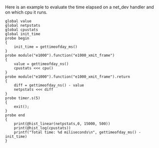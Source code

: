 Here is an example to evaluate the time elapsed on a net_dev handler and on
which cpu it runs.

```
global value
global netpstats
global cpustats
global init_time
probe begin
{
	init_time = gettimeofday_ms()
}
probe module("e1000").function("e1000_xmit_frame")
{
	value = gettimeofday_ns()
	cpustats <<< cpu()
}
probe module("e1000").function("e1000_xmit_frame").return
{
	diff = gettimeofday_ns() - value
	netpstats <<< diff
}
probe timer.s(5)
{
	exit();
}
probe end
{
	print(@hist_linear(netpstats,0, 15000, 500))
	print(@hist_log(cpustats))
	printf("Total time: %d miliseconds\n", gettimeofday_ms() - init_time)
}
```
